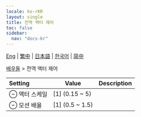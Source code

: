 ```yaml
---
locale: ko-rKR
layout: single
title: 전역 액터 제어
toc: false
sidebar:
  nav: "docs-kr"
---
```

[Eng](/dancexr/menu/2025.4/actors/global_actor_control) | [繁中](/tw/dancexr/menu/2025.4/actors/global_actor_control) | [日本語](/jp/dancexr/menu/2025.4/actors/global_actor_control) | [한국어](/kr/dancexr/menu/2025.4/actors/global_actor_control) | [简中](/zh/dancexr/menu/2025.4/actors/global_actor_control)

[배우들](../menu#배우들) > 전역 액터 제어



| Setting | Value | Description |
| :--- | --- | :--- |
|  ⊖ 액터 스케일| [1] (0.15 ~ 5) | 
|  ⊖ 모션 배율| [1] (0.5 ~ 1.5) | 
